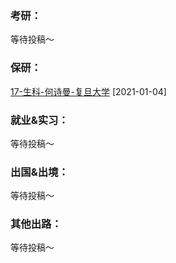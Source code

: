 ### 考研：

等待投稿～

### 保研：

[17-生科-何诗曼-复旦大学](升学就业/生命科学学院/17-生科-何诗曼.md) [2021-01-04]

### 就业&实习：

等待投稿～

### 出国&出境：

等待投稿～

### 其他出路：

等待投稿～